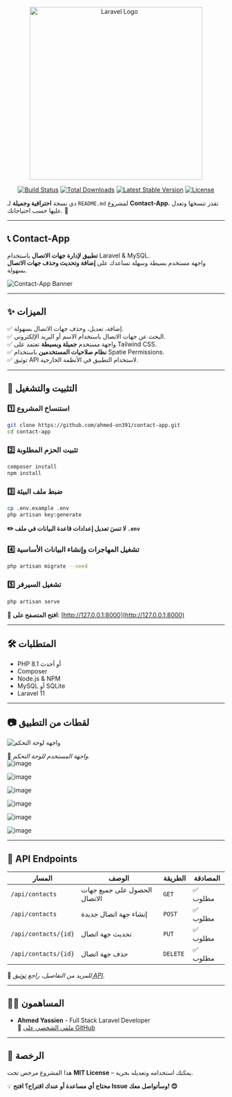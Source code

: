 <p align="center"><a href="https://laravel.com" target="_blank"><img src="https://raw.githubusercontent.com/laravel/art/master/logo-lockup/5%20SVG/2%20CMYK/1%20Full%20Color/laravel-logolockup-cmyk-red.svg" width="400" alt="Laravel Logo"></a></p>

<p align="center">
<a href="https://github.com/laravel/framework/actions"><img src="https://github.com/laravel/framework/workflows/tests/badge.svg" alt="Build Status"></a>
<a href="https://packagist.org/packages/laravel/framework"><img src="https://img.shields.io/packagist/dt/laravel/framework" alt="Total Downloads"></a>
<a href="https://packagist.org/packages/laravel/framework"><img src="https://img.shields.io/packagist/v/laravel/framework" alt="Latest Stable Version"></a>
<a href="https://packagist.org/packages/laravel/framework"><img src="https://img.shields.io/packagist/l/laravel/framework" alt="License"></a>
</p>

دي نسخة **احترافية وجميلة** لـ `README.md` لمشروع **Contact-App**، تقدر تنسخها وتعدل عليها حسب احتياجاتك. 🚀  

---

## **📞 Contact-App**  
**تطبيق لإدارة جهات الاتصال** باستخدام Laravel & MySQL.  
واجهة مستخدم بسيطة وسهلة تساعدك على **إضافة وتحديث وحذف جهات الاتصال** بسهولة.  

![Contact-App Banner](https://via.placeholder.com/1000x300?text=Contact+App+Banner)  

---

## **✨ الميزات**  
✅ إضافة، تعديل، وحذف جهات الاتصال بسهولة.  
✅ البحث عن جهات الاتصال باستخدام الاسم أو البريد الإلكتروني.  
✅ واجهة مستخدم **جميلة وبسيطة** تعتمد على Tailwind CSS.  
✅ **نظام صلاحيات المستخدمين** باستخدام Spatie Permissions.  
✅ توثيق API لاستخدام التطبيق في الأنظمة الخارجية.  

---

## **🚀 التثبيت والتشغيل**  
### **1️⃣ استنساخ المشروع**  
```bash
git clone https://github.com/ahmed-on391/contact-app.git
cd contact-app
```
### **2️⃣ تثبيت الحزم المطلوبة**  
```bash
composer install
npm install
```
### **3️⃣ ضبط ملف البيئة**  
```bash
cp .env.example .env
php artisan key:generate
```
**✏️ لا تنسَ تعديل إعدادات قاعدة البيانات في ملف `.env`**  

### **4️⃣ تشغيل المهاجرات وإنشاء البيانات الأساسية**  
```bash
php artisan migrate --seed
```
### **5️⃣ تشغيل السيرفر**  
```bash
php artisan serve
```
🔗 **افتح المتصفح على**: [http://127.0.0.1:8000](http://127.0.0.1:8000)  

---

## **🛠 المتطلبات**  
- PHP 8.1 أو أحدث  
- Composer  
- Node.js & NPM  
- MySQL أو SQLite  
- Laravel 11  

---

## **📷 لقطات من التطبيق**  
![واجهة لوحة التحكم](https://raw.githubusercontent.com/YourUsername/contact-app/main/screenshots/dashboard.png)

📌 *واجهة المستخدم للوحة التحكم.*  
![image](https://github.com/user-attachments/assets/abfaf13d-cd05-4969-8a5d-2509852ea795)

![image](https://github.com/user-attachments/assets/4e78194f-91d6-48ea-a599-5fbedfe5d81f)

![image](https://github.com/user-attachments/assets/f35b6a6d-f596-420d-83ea-fd1aed8e6ee5)

![image](https://github.com/user-attachments/assets/6571d352-7c5c-4281-8d59-11b8563c98a1)

![image](https://github.com/user-attachments/assets/86579d53-b6c5-4584-b227-6fb257f55fe9)

![image](https://github.com/user-attachments/assets/2fc46088-3366-41aa-bfa2-57c724188d2b)



---

## **📡 API Endpoints**  
| **المسار**       | **الوصف**                 | **الطريقة**  | **المصادقة** |
|-----------------|-------------------------|------------|------------|
| `/api/contacts` | الحصول على جميع جهات الاتصال | `GET`       | ✅ مطلوب |
| `/api/contacts` | إنشاء جهة اتصال جديدة   | `POST`      | ✅ مطلوب |
| `/api/contacts/{id}` | تحديث جهة اتصال      | `PUT`       | ✅ مطلوب |
| `/api/contacts/{id}` | حذف جهة اتصال        | `DELETE`    | ✅ مطلوب |

📜 *للمزيد من التفاصيل، راجع [توثيق API](#).*

---

## **👨‍💻 المساهمون**  
- **Ahmed Yassien** - Full Stack Laravel Developer  
🔗 [ملفي الشخصي على GitHub](https://github.com/ahmed-on391)  

---

## **📜 الرخصة**  
هذا المشروع مرخص تحت **MIT License** – يمكنك استخدامه وتعديله بحرية.  

💡 **محتاج أي مساعدة أو عندك اقتراح؟ افتح Issue وسأتواصل معك! 😊**
